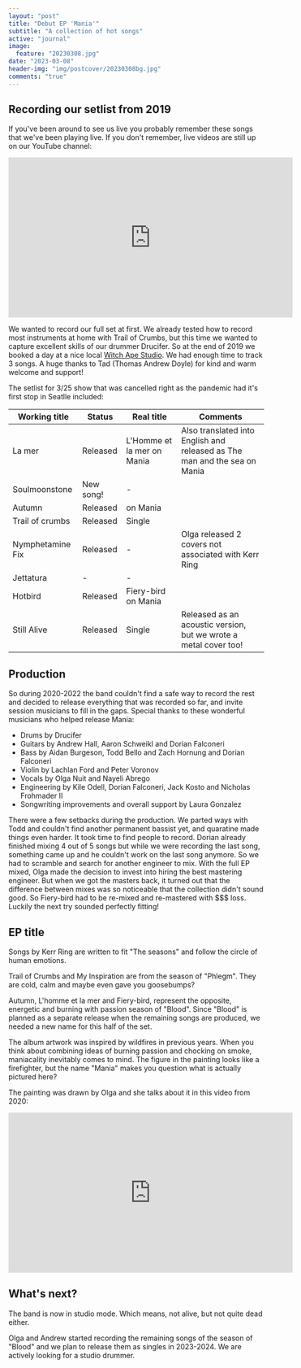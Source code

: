 ```yaml
---
layout: "post"
title: "Debut EP 'Mania'"
subtitle: "A collection of hot songs"
active: "journal"
image:
  feature: "20230308.jpg"
date: "2023-03-08"
header-img: "img/postcover/20230308bg.jpg"
comments: "true"
---
```


## Recording our setlist from 2019

If you've been around to see us live you probably remember these songs that we've been playing live. If you don't remember, live videos are still up on our YouTube channel:
<iframe width="560" height="315" src="https://www.youtube.com/embed/UITXwEWrKkA" title="YouTube video player" frameborder="0" allow="accelerometer; autoplay; clipboard-write; encrypted-media; gyroscope; picture-in-picture; web-share" allowfullscreen></iframe>

We wanted to record our full set at first. We already tested how to record most instruments at home with Trail of Crumbs, but this time we wanted to capture excellent skills of our drummer Drucifer. So at the end of 2019 we booked a day at a nice local [Witch Ape Studio](https://www.taddoyle.com/). We had  enough time to track 3 songs. A huge thanks to Tad (Thomas Andrew Doyle) for kind and warm welcome and support!  

The setlist for 3/25 show that was cancelled right as the pandemic had it's first stop in Seatlle included: 

| Working title | Status    | Real title   | Comments |
|------ | --------- | -----| --- |
|La mer | Released  | L'Homme et la mer on Mania | Also translated into English and released as The man and the sea on Mania |
| Soulmoonstone | New song! | -
| Autumn | Released | on Mania
| Trail of crumbs | Released | Single
| Nymphetamine Fix | Released | - | Olga released 2 covers not associated with Kerr Ring 
| Jettatura | - | -
| Hotbird | Released | Fiery-bird on Mania
| Still Alive | Released | Single | Released as an acoustic version, but we wrote a metal cover too! |

## Production 
So during 2020-2022 the band couldn't find a safe way to record the rest and decided to release everything that was recorded so far, and  invite session musicians to fill in the gaps. Special thanks to these wonderful musicians who helped release Mania:
* Drums by Drucifer
* Guitars by Andrew Hall, Aaron Schweikl and Dorian Falconeri
* Bass by Aidan Burgeson, Todd Bello and Zach Hornung and Dorian Falconeri
* Violin by Lachlan Ford and Peter Voronov
* Vocals by Olga Nuit and Nayeli Abrego 
* Engineering by Kile Odell, Dorian Falconeri, Jack Kosto and Nicholas Frohmader II 
* Songwriting improvements and overall support by Laura Gonzalez

There were a few setbacks during the production. We parted ways with  Todd and couldn't find another permanent bassist yet, and quaratine made things even harder. It took time to find people to record. 
Dorian already finished mixing 4 out of 5 songs but while we were recording the last song, something came up and he couldn't work on the last song anymore. So we had to scramble and search for another engineer to mix. 
With the full EP mixed, Olga made the decision to invest into hiring the best mastering engineer. But when we got the masters back, it turned out that the difference between mixes was so noticeable that the collection didn't sound good. So Fiery-bird had to be re-mixed and re-mastered with $$$ loss. Luckily the next try sounded perfectly fitting! 

## EP title
Songs by Kerr Ring are written to fit "The seasons" and follow the  circle of human emotions. 

Trail of Crumbs and My Inspiration are from the season of "Phlegm". They are cold, calm and maybe even gave you goosebumps?

Autumn, L'homme et la mer and Fiery-bird, represent the opposite, energetic and burning with passion season of "Blood". Since "Blood" is planned as a separate release when the remaining songs are produced, we needed a new name for this half of the set. 

The album artwork was inspired by wildfires in previous years. When you think about combining ideas of burning passion and chocking on smoke, maniacality inevitably comes to mind. The figure in the painting looks like a firefighter, but the name "Mania" makes you question what is actually pictured here?

The painting was drawn by Olga and she talks about it in this video from 2020:
<iframe width="560" height="315" src="https://www.youtube.com/embed/D-a5Kmx5LI0" title="YouTube video player" frameborder="0" allow="accelerometer; autoplay; clipboard-write; encrypted-media; gyroscope; picture-in-picture; web-share" allowfullscreen></iframe>

## What's next?
The band is now in studio mode. Which means, not alive, but not quite dead either. 

Olga and Andrew started recording the remaining songs of the season of "Blood" and we plan to release them as singles in 2023-2024. We are actively looking for a studio drummer. 


